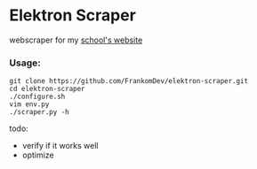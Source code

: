 # Elektron Scraper
webscraper for my [school's website](https://zseis.zgora.pl)

### Usage:
```shell
git clone https://github.com/FrankomDev/elektron-scraper.git
cd elektron-scraper
./configure.sh
vim env.py
./scraper.py -h
```

todo:
- verify if it works well
- optimize
